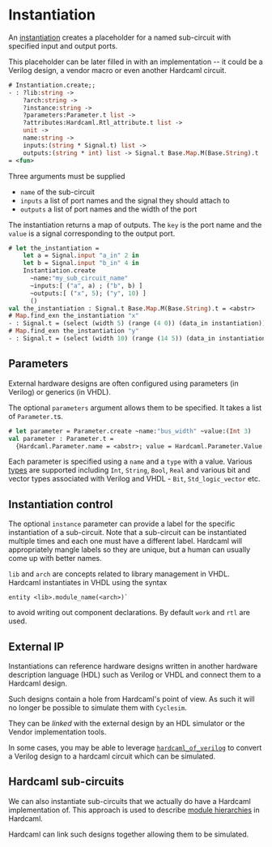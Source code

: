 # Instantiation

<!--
```ocaml
# Hardcaml.Caller_id.set_mode Disabled
- : unit = ()
```
-->

An [instantiation](https://v3.ocaml.org/p/hardcaml/v0.15.0/doc/Hardcaml/Instantiation/index.html)
creates a placeholder for a named sub-circuit with
specified input and output ports.

This placeholder can be later filled in with an implementation -- it
could be a Verilog design, a vendor macro or even another Hardcaml
circuit.

<!--
```ocaml
open Base
open Hardcaml
```
-->

```ocaml
# Instantiation.create;;
- : ?lib:string ->
    ?arch:string ->
    ?instance:string ->
    ?parameters:Parameter.t list ->
    ?attributes:Hardcaml.Rtl_attribute.t list ->
    unit ->
    name:string ->
    inputs:(string * Signal.t) list ->
    outputs:(string * int) list -> Signal.t Base.Map.M(Base.String).t
= <fun>
```

Three arguments must be supplied

- `name` of the sub-circuit
- `inputs` a list of port names and the signal they should attach to
- `outputs` a list of port names and the width of the port

The instantiation returns a map of outputs. The `key` is the port name
and the `value` is a signal corresponding to the output port.

```ocaml
# let the_instantiation =
    let a = Signal.input "a_in" 2 in
    let b = Signal.input "b_in" 4 in
    Instantiation.create
      ~name:"my_sub_circuit_name"
      ~inputs:[ ("a", a) ; ("b", b) ]
      ~outputs:[ ("x", 5); ("y", 10) ]
      ()
val the_instantiation : Signal.t Base.Map.M(Base.String).t = <abstr>
# Map.find_exn the_instantiation "x"
- : Signal.t = (select (width 5) (range (4 0)) (data_in instantiation))
# Map.find_exn the_instantiation "y"
- : Signal.t = (select (width 10) (range (14 5)) (data_in instantiation))
```

## Parameters

External hardware designs are often configured using parameters (in
Verilog) or generics (in VHDL).

The optional `parameters` argument allows them to be specified. It
takes a list of `Parameter.t`s.

```ocaml
# let parameter = Parameter.create ~name:"bus_width" ~value:(Int 3)
val parameter : Parameter.t =
  {Hardcaml.Parameter.name = <abstr>; value = Hardcaml.Parameter.Value.Int 3}
```

Each parameter is specified using a `name` and a `type` with a value. Various
[types](https://v3.ocaml.org/p/hardcaml/v0.15.0/doc/Hardcaml/Parameter/Value/index.html)
are supported including `Int`, `String`, `Bool`, `Real`
and various bit and vector types associated with Verilog and VHDL -
`Bit`, `Std_logic_vector` etc.

## Instantiation control

The optional `instance` parameter can provide a label for the specific
instantiation of a sub-circuit. Note that a sub-circuit can be
instantiated multiple times and each one must have a different label.
Hardcaml will appropriately mangle labels so they are unique, but a
human can usually come up with better names.

`lib` and `arch` are concepts related to library management in VHDL.
Hardcaml instantiates in VHDL using the syntax

```
entity <lib>.module_name(<arch>)`
```

to avoid writing out component declarations. By default `work` and
`rtl` are used.

## External IP

Instantiations can reference hardware designs written in another
hardware description language (HDL) such as Verilog or VHDL and
connect them to a Hardcaml design.

Such designs contain a hole from Hardcaml's point of view. As such it
will no longer be possible to simulate them with `Cyclesim`.

They can be *linked* with the external design by an HDL simulator or
the Vendor implementation tools.

In some cases, you may be able to leverage
[`hardcaml_of_verilog`](http://github.com/janestreet/hardcaml_of_verilog)
to convert a Verilog design to a hardcaml circuit which can be
simulated.

## Hardcaml sub-circuits

We can also instantiate sub-circuits that we actually do have a
Hardcaml implementation of. This approach is used to describe
[module hierarchies](module_hierarchy.md) in Hardcaml.

Hardcaml can link such designs together allowing them to be simulated.
